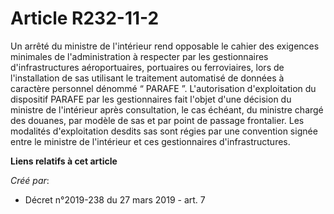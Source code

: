 # Article R232-11-2

Un arrêté du ministre de l'intérieur rend opposable le cahier des exigences minimales de l'administration à respecter par les
gestionnaires d'infrastructures aéroportuaires, portuaires ou ferroviaires, lors de l'installation de sas utilisant le
traitement automatisé de données à caractère personnel dénommé “ PARAFE ”. L'autorisation d'exploitation du dispositif PARAFE
par les gestionnaires fait l'objet d'une décision du ministre de l'intérieur après consultation, le cas échéant, du ministre
chargé des douanes, par modèle de sas et par point de passage frontalier. Les modalités d'exploitation desdits sas sont
régies par une convention signée entre le ministre de l'intérieur et ces gestionnaires d'infrastructures.

**Liens relatifs à cet article**

_Créé par_:

  - Décret n°2019-238 du 27 mars 2019 - art. 7
